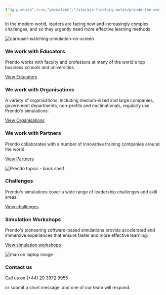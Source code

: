```yaml
---
{"dg-publish":true,"permalink":"/almraje-fleeting-notes/prendo-the-world-s-most-advanced-leadership-simulations/"}
---
```


In the modern world, leaders are facing new and increasingly complex challenges, and so they urgently need more effective learning methods.

![carousel-watching-simulation-on-screen](https://www.prendo.com/wp-content/uploads/2018/06/carousel-watching-simulation-on-screen.png)

### We work with Educators

Prendo works with faculty and professors at many of the world's top business schools and universities.

[View Educators](https://www.prendo.com/clients/educators/)

### We work with Organisations

A variety of organisations, including medium-sized and large companies, government departments, non-profits and multinationals, regularly use Prendo's simulations.

[View Organisations](https://www.prendo.com/clients/organisations/)

### We work with Partners

Prendo collaborates with a number of innovative training companies around the world.

[View Partners](https://www.prendo.com/clients/partners/)

![Prendo topics - book shelf](https://www.prendo.com/wp-content/uploads/2018/07/bookshelft-prendo.jpg)

### Challenges

Prendo's simulations cover a wide range of leadership challenges and skill areas.

[View challenges](https://www.prendo.com/leadership-challenges/)

### Simulation Workshops

Prendo's pioneering software-based simulations provide accelerated and immersive experiences that ensure faster and more effective learning.

[View simulation workshops](https://www.prendo.com/simulation-workshops)

![man on laptop image](https://www.prendo.com/wp-content/uploads/2018/06/man-on-laptop-image.jpg)

### Contact us

Call us on (+44) 20 3972 9955

or submit a short message, and one of our team will respond.